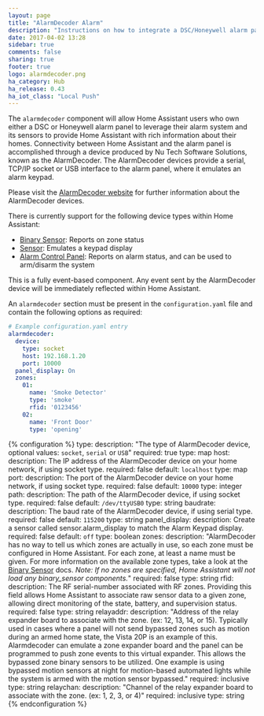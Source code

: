 ```yaml
---
layout: page
title: "AlarmDecoder Alarm"
description: "Instructions on how to integrate a DSC/Honeywell alarm panel with Home Assistant using an AlarmDecoder device."
date: 2017-04-02 13:28
sidebar: true
comments: false
sharing: true
footer: true
logo: alarmdecoder.png
ha_category: Hub
ha_release: 0.43
ha_iot_class: "Local Push"
---
```


The `alarmdecoder` component will allow Home Assistant users who own either a DSC or Honeywell alarm panel to leverage their alarm system and its sensors to provide Home Assistant with rich information about their homes. Connectivity between Home Assistant and the alarm panel is accomplished through a device produced by Nu Tech Software Solutions, known as the AlarmDecoder. The AlarmDecoder devices provide a serial, TCP/IP socket or USB interface to the alarm panel, where it emulates an alarm keypad. 

Please visit the [AlarmDecoder website](https://www.alarmdecoder.com/) for further information about the AlarmDecoder devices.

There is currently support for the following device types within Home Assistant:

- [Binary Sensor](/components/binary_sensor.alarmdecoder/): Reports on zone status
- [Sensor](/components/sensor.alarmdecoder/): Emulates a keypad display
- [Alarm Control Panel](/components/alarm_control_panel.alarmdecoder/): Reports on alarm status, and can be used to arm/disarm the system

This is a fully event-based component. Any event sent by the AlarmDecoder device will be immediately reflected within Home Assistant.

An `alarmdecoder` section must be present in the `configuration.yaml` file and contain the following options as required:

```yaml
# Example configuration.yaml entry
alarmdecoder:
  device:
    type: socket
    host: 192.168.1.20
    port: 10000
  panel_display: On
  zones:
    01:
      name: 'Smoke Detector'
      type: 'smoke'
      rfid: '0123456'
    02:
      name: 'Front Door'
      type: 'opening'
```
{% configuration %}
type:
  description: "The type of AlarmDecoder device, optional values: `socket`, `serial` or `USB`"
  required: true
  type: map
host:
  description: The IP address of the AlarmDecoder device on your home network, if using socket type. 
  required: false
  default: `localhost`
  type: map
port:
  description: The port of the AlarmDecoder device on your home network, if using socket type.
  required: false
  default: `10000`
  type: integer
path:
  description: The path of the AlarmDecoder device, if using socket type.
  required: false
  default: `/dev/ttyUSB0`
  type: string
baudrate:
  description: The baud rate of the AlarmDecoder device, if using serial type.
  required: false
  default: `115200`
  type: string
panel_display:
  description: Create a sensor called sensor.alarm_display to match the Alarm Keypad display.
  required: false
  default: `off`
  type: boolean
zones:
  description: "AlarmDecoder has no way to tell us which zones are actually in use, so each zone must be configured in Home Assistant. For each zone, at least a name must be given. For more information on the available zone types, take a look at the [Binary Sensor](/components/binary_sensor.alarmdecoder/) docs. *Note: If no zones are specified, Home Assistant will not load any binary_sensor components.*"
  required: false
  type: string
rfid:
  description: The RF serial-number associated with RF zones. Providing this field allows Home Assistant to associate raw sensor data to a given zone, allowing direct monitoring of the state, battery, and supervision status.
  required: false
  type: string
relayaddr:
  description: "Address of the relay expander board to associate with the zone. (ex: 12, 13, 14, or 15). Typically used in cases where a panel will not send bypassed zones such as motion during an armed home state, the Vista 20P is an example of this. Alarmdecoder can emulate a zone expander board and the panel can be programmed to push zone events to this virtual expander. This allows the bypassed zone binary sensors to be utilized. One example is using bypassed motion sensors at night for motion-based automated lights while the system is armed with the motion sensor bypassed."
  required: inclusive
  type: string
relaychan:
  description: "Channel of the relay expander board to associate with the zone. (ex: 1, 2, 3, or 4)"
  required: inclusive
  type: string
{% endconfiguration %}
